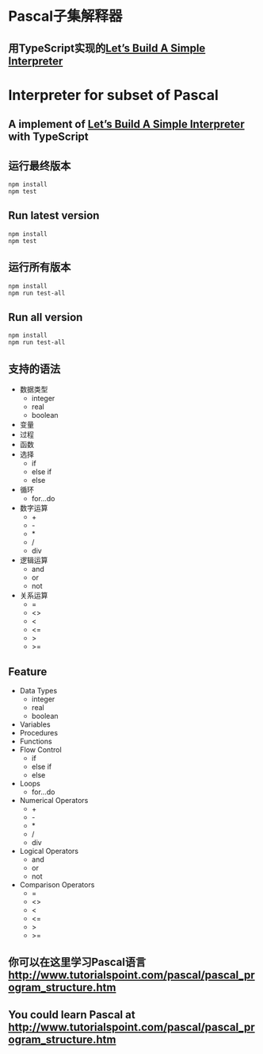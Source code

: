 # Pascal子集解释器
## 用TypeScript实现的[Let’s Build A Simple Interpreter](https://github.com/rspivak/lsbasi)

# Interpreter for subset of Pascal
## A implement of [Let’s Build A Simple Interpreter](https://github.com/rspivak/lsbasi) with TypeScript

## 运行最终版本
    npm install
    npm test

## Run latest version
    npm install
    npm test

## 运行所有版本
    npm install
    npm run test-all

## Run all version
    npm install
    npm run test-all

## 支持的语法

* 数据类型
    * integer
    * real
    * boolean
* 变量
* 过程
* 函数
* 选择
    * if
    * else if
    * else
* 循环
    * for...do
* 数字运算
    * \+
    * \-
    * \*
    * /
    * div
* 逻辑运算
    * and
    * or
    * not
* 关系运算
    * =
    * <>
    * <
    * <=
    * \>
    * \>=

## Feature
* Data Types
    * integer
    * real
    * boolean
* Variables
* Procedures
* Functions
* Flow Control
    * if
    * else if
    * else
* Loops
    * for...do
* Numerical Operators
    * \+
    * \-
    * \*
    * /
    * div
* Logical Operators
    * and
    * or
    * not
* Comparison Operators
    * =
    * <>
    * <
    * <=
    * \>
    * \>=

## 你可以在这里学习Pascal语言 http://www.tutorialspoint.com/pascal/pascal_program_structure.htm

## You could learn Pascal at http://www.tutorialspoint.com/pascal/pascal_program_structure.htm